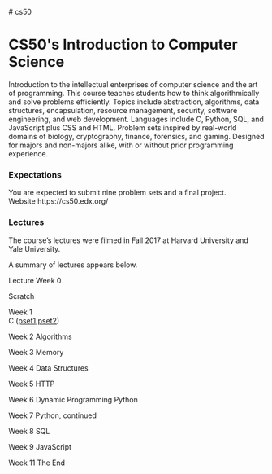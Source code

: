 <p> # cs50

<h1>CS50's Introduction to Computer Science</h1>

Introduction to the intellectual enterprises of computer science and the art of programming. This course teaches students how to think algorithmically and solve problems efficiently. Topics include abstraction, algorithms, data structures, encapsulation, resource management, security, software engineering, and web development. Languages include C, Python, SQL, and JavaScript plus CSS and HTML. Problem sets inspired by real-world domains of biology, cryptography, finance, forensics, and gaming. Designed for majors and non-majors alike, with or without prior programming experience.

<h3>Expectations</h3>
You are expected to submit nine problem sets and a final project.
<br>
Website
https://cs50.edx.org/


<h3>Lectures</h3>
The course’s lectures were filmed in Fall 2017 at Harvard University and Yale University.

A summary of lectures appears below.

Lecture
Week 0

Scratch

Week 1 
<br /> 
C (<a href=https://github.com/renobearcat/cs50/tree/master/pset1>pset1</a>,<a href=https://github.com/renobearcat/cs50/tree/master/pset2>pset2</a>)

Week 2
Algorithms

Week 3
Memory

Week 4
Data Structures

Week 5
HTTP

Week 6
Dynamic Programming
Python

Week 7
Python, continued

Week 8
SQL

Week 9
JavaScript

Week 11
The End
